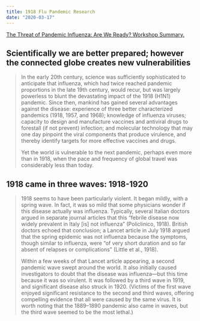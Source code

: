 ```yaml
---
title: 1918 Flu Pandemic Research
date: "2020-03-17"
---
```


[The Threat of Pandemic Influenza: Are We Ready? Workshop Summary.](https://www.ncbi.nlm.nih.gov/books/NBK22148/)

## Scientifically we are better prepared; however the connected globe creates new vulnerabilities

>In the early 20th century, science was sufficiently sophisticated to anticipate that influenza, which had twice reached pandemic proportions in the late 19th century, would recur, but was largely powerless to blunt the devastating impact of the 1918 (H1N1) pandemic. Since then, mankind has gained several advantages against the disease: experience of three better characterized pandemics (1918, 1957, and 1968); knowledge of influenza viruses; capacity to design and manufacture vaccines and antiviral drugs to forestall (if not prevent) infection; and molecular technology that may one day pinpoint the viral components that produce virulence, and thereby identify targets for more effective vaccines and drugs.
> 
> Yet the world is vulnerable to the next pandemic, perhaps even more than in 1918, when the pace and frequency of global travel was considerably less than today.

## 1918 came in three waves: 1918-1920

> 1918 seems to have been particularly violent. It began mildly, with a spring wave. In fact, it was so mild that some physicians wonder if this disease actually was influenza. Typically, several Italian doctors argued in separate journal articles that this “febrile disease now widely prevalent in Italy [is] not influenza” (Policlinico, 1918). British doctors echoed that conclusion; a Lancet article in July 1918 argued that the spring epidemic was not influenza because the symptoms, though similar to influenza, were “of very short duration and so far absent of relapses or complications” (Little et al., 1918).
>
> Within a few weeks of that Lancet article appearing, a second pandemic wave swept around the world. It also initially caused investigators to doubt that the disease was influenza—but this time because it was so virulent. It was followed by a third wave in 1919, and significant disease also struck in 1920. (Victims of the first wave enjoyed significant resistance to the second and third waves, offering compelling evidence that all were caused by the same virus. It is worth noting that the 1889–1890 pandemic also came in waves, but the third wave seemed to be the most lethal.)
